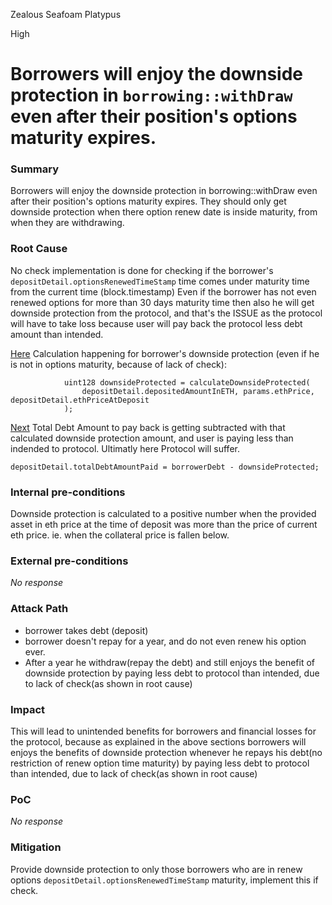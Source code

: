 Zealous Seafoam Platypus

High

# Borrowers will enjoy the downside protection in `borrowing::withDraw` even after their position's options maturity expires.

### Summary

Borrowers will enjoy the downside protection in borrowing::withDraw even after their position's options maturity expires. They should only get downside protection when there option renew date is inside maturity, from when they are withdrawing.

### Root Cause

No check implementation is done for checking if the borrower's `depositDetail.optionsRenewedTimeStamp` time comes under maturity time from the current time (block.timestamp) Even if the borrower has not even renewed options for more than 30 days maturity time then also he will get downside protection from the protocol, and that's the ISSUE as the protocol will have to take loss because user will pay back the protocol less debt amount than intended. 

[Here](https://github.com/sherlock-audit/2024-11-autonomint/blob/0d324e04d4c0ca306e1ae4d4c65f0cb9d681751b/Blockchain/Blockchian/contracts/lib/BorrowLib.sol#L826) Calculation happening for borrower's downside protection (even if he is not in options maturity, because of lack of check):


```solidity
            uint128 downsideProtected = calculateDownsideProtected(
                depositDetail.depositedAmountInETH, params.ethPrice, depositDetail.ethPriceAtDeposit
            );
```

[Next](https://github.com/sherlock-audit/2024-11-autonomint/blob/0d324e04d4c0ca306e1ae4d4c65f0cb9d681751b/Blockchain/Blockchian/contracts/lib/BorrowLib.sol#L840) Total Debt Amount to pay back is getting subtracted with that calculated downside protection amount, and user is paying less than indended to protocol. Ultimatly here Protocol will suffer.

```solidity
depositDetail.totalDebtAmountPaid = borrowerDebt - downsideProtected;
``` 

### Internal pre-conditions

Downside protection is calculated to a positive number when the provided asset in eth price at the time of deposit was more than the price of current eth price. ie. when the collateral price is fallen below.


### External pre-conditions

_No response_

### Attack Path

- borrower takes debt (deposit)
- borrower doesn't repay for a year, and do not even renew his option ever.
- After a year he withdraw(repay the debt) and still enjoys the benefit of downside protection by paying less debt to protocol than intended, due to lack of check(as shown in root cause)

### Impact

This will lead to unintended benefits for borrowers and financial losses for the protocol, because as explained in the above sections borrowers will
enjoys the benefits of downside protection whenever he repays his debt(no restriction of renew option time maturity) by paying less debt to protocol 
than intended, due to lack of check(as shown in root cause)

### PoC

_No response_

### Mitigation

Provide downside protection to only those borrowers who are in renew options `depositDetail.optionsRenewedTimeStamp` maturity, implement this if check. 
